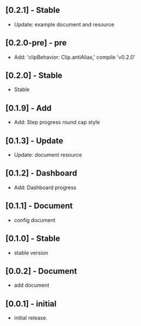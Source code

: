 ## [0.2.1] - Stable

* Update: example document and resource 

## [0.2.0-pre] - pre

* Add: 'clipBehavior: Clip.antiAlias,' compile 'v0.2.0'

## [0.2.0] - Stable

* Stable

## [0.1.9] - Add

* Add: Step progress round cap style

## [0.1.3] - Update

* Update: document resource

## [0.1.2] - Dashboard

* Add: Dashboard progress

## [0.1.1] - Document

* config document

## [0.1.0] - Stable

* stable version

## [0.0.2] - Document

* add document

## [0.0.1] - initial

* initial release.
